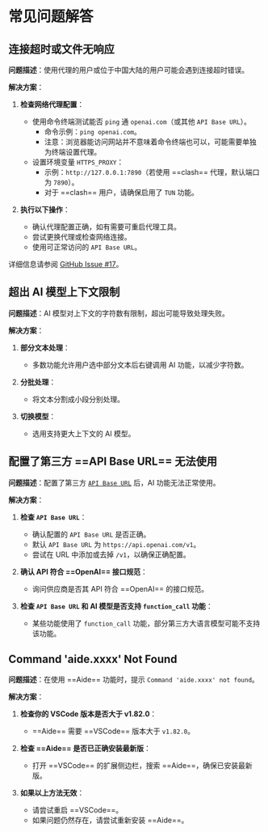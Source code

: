 # 常见问题解答

## 连接超时或文件无响应

**问题描述**：使用代理的用户或位于中国大陆的用户可能会遇到连接超时错误。

**解决方案**：

1. **检查网络代理配置**：

   - 使用命令终端测试能否 `ping` 通 `openai.com`（或其他 `API Base URL`）。
     - 命令示例：`ping openai.com`。
     - 注意：浏览器能访问网站并不意味着命令终端也可以，可能需要单独为终端设置代理。
   - 设置环境变量 `HTTPS_PROXY`：
     - 示例：`http://127.0.0.1:7890`（若使用 ==clash== 代理，默认端口为 `7890`）。
     - 对于 ==clash== 用户，请确保启用了 `TUN` 功能。

2. **执行以下操作**：
   - 确认代理配置正确，如有需要可重启代理工具。
   - 尝试更换代理或检查网络连接。
   - 使用可正常访问的 `API Base URL`。

详细信息请参阅 [GitHub Issue #17](https://github.com/nicepkg/aide/issues/17)。

## 超出 AI 模型上下文限制

**问题描述**：AI 模型对上下文的字符数有限制，超出可能导致处理失败。

**解决方案**：

1. **部分文本处理**：

   - 多数功能允许用户选中部分文本后右键调用 AI 功能，以减少字符数。

2. **分批处理**：

   - 将文本分割成小段分别处理。

3. **切换模型**：
   - 选用支持更大上下文的 AI 模型。

## 配置了第三方 ==API Base URL== 无法使用

**问题描述**：配置了第三方 [`API Base URL`](../configuration/openai-base-url.md) 后，AI 功能无法正常使用。

**解决方案**：

1. **检查 `API Base URL`**：

   - 确认配置的 `API Base URL` 是否正确。
   - 默认 `API Base URL` 为 `https://api.openai.com/v1`。
   - 尝试在 URL 中添加或去掉 `/v1`，以确保正确配置。

2. **确认 API 符合 ==OpenAI== 接口规范**：

   - 询问供应商是否其 API 符合 ==OpenAI== 的接口规范。

3. **检查 `API Base URL` 和 AI 模型是否支持 `function_call` 功能**：
   - 某些功能使用了 `function_call` 功能，部分第三方大语言模型可能不支持该功能。

## Command 'aide.xxxx' Not Found

**问题描述**：在使用 ==Aide== 功能时，提示 `Command 'aide.xxxx' not found`。

**解决方案**：

1. **检查你的 VSCode 版本是否大于 v1.82.0**：

   - ==Aide== 需要 ==VSCode== 版本大于 `v1.82.0`。

2. **检查 ==Aide== 是否已正确安装最新版**：

   - 打开 ==VSCode== 的扩展侧边栏，搜索 ==Aide==，确保已安装最新版。

3. **如果以上方法无效**：

   - 请尝试重启 ==VSCode==。
   - 如果问题仍然存在，请尝试重新安装 ==Aide==。
